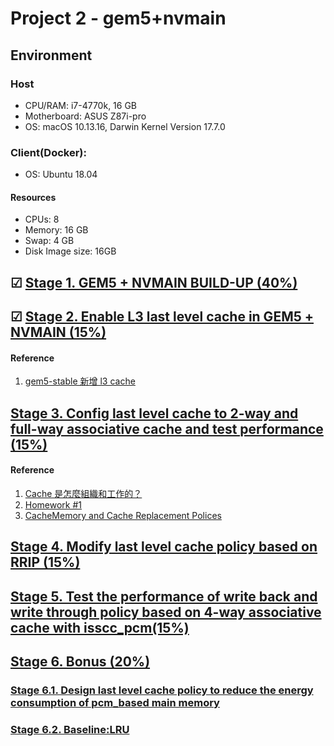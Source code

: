 # Project 2 - gem5+nvmain

## Environment

### Host

- CPU/RAM: i7-4770k, 16 GB
- Motherboard: ASUS Z87i-pro
- OS: macOS 10.13.16, Darwin Kernel Version 17.7.0

### Client(Docker):

- OS: Ubuntu 18.04

#### Resources

- CPUs: 8
- Memory: 16 GB
- Swap: 4 GB
- Disk Image size: 16GB

## ☑ [Stage 1. GEM5 + NVMAIN BUILD-UP (40%)](https://github.com/cliffxzx/course-computer-organization/tree/v1.0/project2)

## ☑ [Stage 2. Enable L3 last level cache in GEM5 + NVMAIN (15%)](https://github.com/cliffxzx/course-computer-organization/tree/v2.0/project2)

#### Reference

1. [gem5-stable 新增 l3 cache](https://www.twblogs.net/a/5b84c72f2b71775d1cd1cfdf)

## [Stage 3. Config last level cache to 2-way and full-way associative cache and test performance (15%)](https://github.com/cliffxzx/course-computer-organization/tree/v3.0/project2)

#### Reference

1. [Cache 是怎麼組織和工作的？](https://zhuanlan.zhihu.com/p/31859105)
1. [Homework #1](http://www.utdallas.edu/~gxm112130/EE6304FA17/project1.pdf)
1. [CacheMemory and Cache Replacement Polices](http://www.m5sim.org/Coherence-Protocol-Independent_Memory_Components#CacheMemory_and_Cache_Replacement_Polices)

## [Stage 4. Modify last level cache policy based on RRIP (15%)](https://github.com/cliffxzx/course-computer-organization/tree/v4.0/project2)

## [Stage 5. Test the performance of write back and write through policy based on 4-way associative cache with isscc_pcm(15%) ](https://github.com/cliffxzx/course-computer-organization/tree/v5.0/project2)

## [Stage 6. Bonus (20%)](https://github.com/cliffxzx/course-computer-organization/tree/v6.0/project2)

### [Stage 6.1. Design last level cache policy to reduce the energy consumption of pcm_based main memory ](https://github.com/cliffxzx/course-computer-organization/tree/v6.1/project2)

### [Stage 6.2. Baseline:LRU](https://github.com/cliffxzx/course-computer-organization/tree/v6.2/project2)
